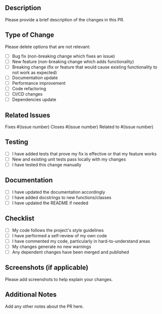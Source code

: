 ## Description

Please provide a brief description of the changes in this PR.

## Type of Change

Please delete options that are not relevant:

- [ ] Bug fix (non-breaking change which fixes an issue)
- [ ] New feature (non-breaking change which adds functionality)
- [ ] Breaking change (fix or feature that would cause existing functionality to not work as expected)
- [ ] Documentation update
- [ ] Performance improvement
- [ ] Code refactoring
- [ ] CI/CD changes
- [ ] Dependencies update

## Related Issues

Fixes #(issue number)
Closes #(issue number)
Related to #(issue number)

## Testing

- [ ] I have added tests that prove my fix is effective or that my feature works
- [ ] New and existing unit tests pass locally with my changes
- [ ] I have tested this change manually

## Documentation

- [ ] I have updated the documentation accordingly
- [ ] I have added docstrings to new functions/classes
- [ ] I have updated the README if needed

## Checklist

- [ ] My code follows the project's style guidelines
- [ ] I have performed a self-review of my own code
- [ ] I have commented my code, particularly in hard-to-understand areas
- [ ] My changes generate no new warnings
- [ ] Any dependent changes have been merged and published

## Screenshots (if applicable)

Please add screenshots to help explain your changes.

## Additional Notes

Add any other notes about the PR here.